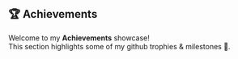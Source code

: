 ## 🏆 Achievements

Welcome to my **Achievements** showcase!  
This section highlights some of my github trophies & milestones 🚀.
